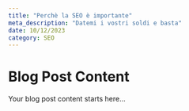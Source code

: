 ```yaml
---
title: "Perchè la SEO è importante"
meta_description: "Datemi i vostri soldi e basta"
date: 10/12/2023
category: SEO
---
```


# Blog Post Content

Your blog post content starts here...
